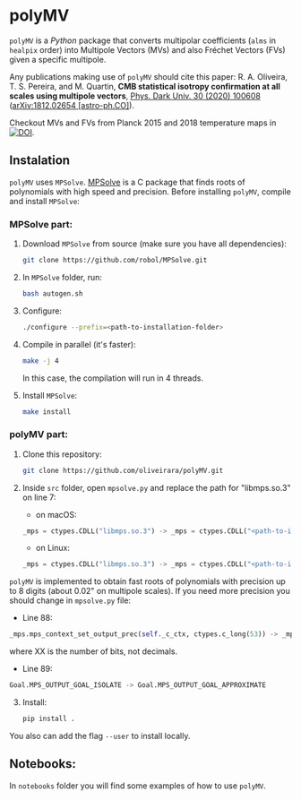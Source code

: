 # polyMV

`polyMV` is a _Python_ package that converts multipolar coefficients (`alms` in `healpix` order) into Multipole Vectors (MVs) and also Fréchet Vectors (FVs) given a specific multipole.

Any publications making use of `polyMV` should cite this paper: R. A. Oliveira, T. S. Pereira, and M. Quartin, **CMB statistical isotropy confirmation at all scales using multipole vectors**, [Phys. Dark Univ. 30 (2020) 100608](https://doi.org/10.1016/j.dark.2020.100608) ([arXiv:1812.02654 [astro-ph.CO]](https://arxiv.org/abs/1812.02654)).

Checkout MVs and FVs from Planck 2015 and 2018 temperature maps in [![DOI](https://zenodo.org/badge/DOI/10.5281/zenodo.3866410.svg)](https://doi.org/10.5281/zenodo.3866410).

## Instalation

`polyMV` uses `MPSolve`. [MPSolve](https://github.com/robol/MPSolve) is a C package that finds roots of polynomials with high speed and precision. Before installing `polyMV`, compile and install `MPSolve`:

### MPSolve part:

1. Download `MPSolve` from source (make sure you have all dependencies):
    
    ```bash
    git clone https://github.com/robol/MPSolve.git
    ```


2. In `MPSolve` folder, run:
    
    ```bash
    bash autogen.sh
    ```


3. Configure:

    ```bash
    ./configure --prefix=<path-to-installation-folder>
    ```


4. Compile in parallel (it's faster):

    ```bash
    make -j 4
    ```
   
   
   In this case, the compilation will run in 4 threads.
   
5. Install `MPSolve`:

    ```bash
    make install
    ```
    
    
### polyMV part:

1. Clone this repository:

    ```bash
    git clone https://github.com/oliveirara/polyMV.git
    ```


2. Inside `src` folder, open `mpsolve.py` and replace the path for "libmps.so.3" on line 7:

    - on macOS:

    ```python
    _mps = ctypes.CDLL("libmps.so.3") -> _mps = ctypes.CDLL("<path-to-installation-folder>/MPSolve/lib/libmps.3.dylib")
    ```

    - on Linux:

    ```python
    _mps = ctypes.CDLL("libmps.so.3") -> _mps = ctypes.CDLL("<path-to-installation-folder>/MPSolve/lib/libmps.so.3")
    
    ```


`polyMV` is implemented to obtain fast roots of polynomials with precision up to 8 digits (about 0.02" on multipole scales). If you need more precision you should change in `mpsolve.py` file:

- Line 88:

```python
_mps.mps_context_set_output_prec(self._c_ctx, ctypes.c_long(53)) -> _mps.mps_context_set_output_prec(self._c_ctx, ctypes.c_long(XX))
```

where XX is the number of bits, not decimals.

- Line 89:

```python
Goal.MPS_OUTPUT_GOAL_ISOLATE -> Goal.MPS_OUTPUT_GOAL_APPROXIMATE
```


3. Install:

    ```bash
    pip install .
    ``` 


You also can add the flag `--user` to install locally.

## Notebooks:

In `notebooks` folder you will find some examples of how to use `polyMV`.
